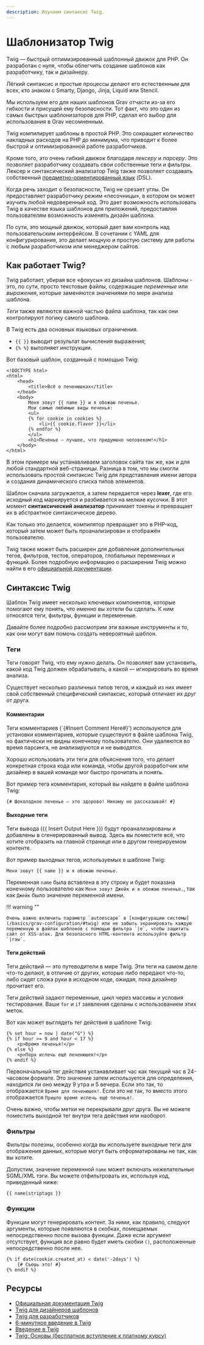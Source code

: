 ```yaml
---
description: Изучаем синтаксис Twig.
---
```


# Шаблонизатор Twig

Twig — быстрый оптимизированный шаблонный движок для PHP. Он разработан с нуля, чтобы облегчить создание шаблонов как разработчику, так и дизайнеру.

Лёгкий синтаксис и простые процессы делают его естественным для всех, кто знаком с Smarty, Django, Jinja, Liquid или Stencil.

Мы используем его для наших шаблонов Grav отчасти из-за его гибкости и присущей ему безопасности. Тот факт, что это один из самых быстрых шаблонизаторов для PHP, сделал его выбор для использования в Grav несомненным.

Twig компилирует шаблоны в простой PHP. Это сокращает количество накладных расходов на PHP до минимума, что приводит к более быстрой и оптимизированной работе разработчиков.

Кроме того, это очень гибкий движок благодаря _лексеру_ и _парсеру_. Это позволяет разработчику создавать свои собственные теги и фильтры. Лексер и синтаксический анализатор Twig также позволяет создавать собственный [предметно-ориентированный язык](https://ru.wikipedia.org/wiki/%D0%9F%D1%80%D0%B5%D0%B4%D0%BC%D0%B5%D1%82%D0%BD%D0%BE-%D0%BE%D1%80%D0%B8%D0%B5%D0%BD%D1%82%D0%B8%D1%80%D0%BE%D0%B2%D0%B0%D0%BD%D0%BD%D1%8B%D0%B9_%D1%8F%D0%B7%D1%8B%D0%BA) (DSL).

Когда речь заходит о безопасности, Twig не срезает углы. Он предоставляет разработчику режим «песочницы», в котором он может изучить любой недоверенный код. Это дает возможность использовать Twig в качестве языка шаблонов для приложений, предоставляя пользователям возможность изменять дизайн шаблона.

По сути, это мощный движок, который дает вам контроль над пользовательским интерфейсом. В сочетании с YAML для конфигурирования, это делает мощную и простую систему для работы с любым разработчиком или менеджером сайтов.

## Как работает Twig?

Twig работает, убирая все «фокусы» из дизайна шаблонов. Шаблоны - это, по сути, просто текстовые файлы, содержащие _переменные_ или _выражения_, которые заменяются значениями по мере анализа шаблона.

_Теги_ также являются важной частью файла шаблона, так как они контролируют логику самого шаблона.

В Twig есть два основных языковых ограничения.

- `{{ }}` выводит результат вычисления выражения;
- `{% %}` выполняет инструкции.

Вот базовый шаблон, созданный с помощью Twig:

```twig
<!DOCTYPE html>
<html>
    <head>
        <title>Всё о печенюшках</title>
    </head>
    <body>
        Меня зовут {{ name }} и я обожаю печенье.
        Мои самые любимые виды печенья:
        <ul>
        {% for cookie in cookies %}
            <li>{{ cookie.flavor }}</li>
        {% endfor %}
        </ul>
        <h1>Печенье — лучшее, что придумано человеком!</h1>
    </body>
</html>
```

В этом примере мы устанавливаем заголовок сайта так же, как и для любой стандартной веб-страницы. Разница в том, что мы смогли использовать простой синтаксис Twig для представления имени автора и создания динамического списка типов элементов.

Шаблон сначала загружается, а затем передается через **lexer**, где его исходный код маркируется и разбивается на мелкие кусочки. В этот момент **синтаксический анализатор** принимает токены и превращает их в абстрактное синтаксическое дерево.

Как только это делается, компилятор превращает это в PHP-код, который затем может быть проанализирован и отображён пользователю.

Twig также может быть расширен для добавления дополнительных тегов, фильтров, тестов, операторов, глобальных переменных и функций. Более подробную информацию о расширении Twig можно найти в его [официальной документации](https://twig.symfony.com/doc/3.x/advanced.html).

## Синтаксис Twig

Шаблон Twig имеет несколько ключевых компонентов, которые помогают ему понять, что именно вы хотели бы сделать. К ним относятся теги, фильтры, функции и переменные.

Давайте более подробно рассмотрим эти важные инструменты и то, как они могут вам помочь создать невероятный шаблон.

### Теги

Теги говорят Twig, что ему нужно делать. Он позволяет вам установить, какой код Twig должен обрабатывать, а какой — игнорировать во время анализа.

Существует несколько различных типов тегов, и каждый из них имеет свой собственный специфический синтаксис, который отличает их друг от друга.

#### Комментарии

Теги комментариев (`{#Insert Comment Here#}') используются для установки комментариев, которые существуют в файле шаблона Twig, но фактически не видны конечному пользователю. Они удаляются во время парсинга, не анализируются и не выводятся.

Хорошо использовать эти теги для объяснения того, что делает конкретная строка кода или команда, чтобы другой разработчик или дизайнер в вашей команде мог быстро прочитать и понять.

Вот пример тега комментария, который вы найдете в файле шаблона Twig:

```twig
{# Шоколадное печенье — это здорово! Никому не рассказывай! #}
```

#### Выходные теги

Теги вывода ({{ Insert Output Here }}) будут проанализированы и добавлены в сгенерированный вывод. Здесь вы поместите всё, что хотите отобразить на главной странице или в другом генерируемом контенте.

Вот пример выходных тегов, используемых в шаблоне Twig:

```twig
Меня зовут {{ name }} и я обожаю печенье.
```

Переменная `name` была вставлена в эту строку и будет показана конечному пользователю как `Меня зовут Джейк и я обожаю печенье.`, так как `Джейк` было значение переменной имени.

!!! warning ""

    Очень важно включить параметр `autoescape` в [конфигурации системы](/basics/grav-configuration/#twig) или не забыть экранировать каждую переменную в файлах шаблонов с помощью фильтра `|e`, чтобы защитить сайт от XSS-атак. Для безопасного HTML-контента используйте фильтр `|raw`.

#### Теги действий

Теги действий — это путеводители в мире Twig. Эти теги на самом деле что-то делают, в отличие от других, которые либо передают что-то, либо сидят сложа руки в исходном коде, ожидая, пока дизайнер прочитает его.

Теги действий задают переменные, цикл через массивы и условия тестирования. Ваши `for` и `if` заявления сделаны с использованием этих меток.

Вот как может выглядеть тег действия в шаблоне Twig:

```twig
{% set hour = now | date("G") %}
{% if hour >= 9 and hour < 17 %}
    <p>Время печенья!</p>
{% else %}
    <p>Пора испечь ещё печенюшек!</p>
{% endif %}
```

Первоначальный тег действия устанавливает час как текущий час в 24-часовом формате. Это значение затем используется для определения, находится ли оно между 9 утра и 5 вечера. Если это так, то отображается `Время для печенюшек!`. Если это не так, то вместо этого отображается `Пришло время испечь ещё печенья!`.

Очень важно, чтобы метки не перекрывали друг друга. Вы не можете поместить выходной тег внутри тега действия или наоборот.

### Фильтры

Фильтры полезны, особенно когда вы используете выходные теги для отображения данных, которые могут быть отформатированы не так, как вы хотите.

Допустим, значение переменной `name` может включать нежелательные SGML/XML тэги. Вы можете отфильтровать их, используя код, приведенный ниже:

```twig
{{ name|striptags }}
```

### Функции

Функции могут генерировать контент. За ними, как правило, следуют аргументы, которые появляются в скобках, помещаемых непосредственно после вызова функции. Даже если аргумент отсутствует, функция все равно будет иметь скобки `()`, расположенные непосредственно после нее.

```twig
{% if date(cookie.created_at) < date('-2days') %}
    {# Съешь это! #}
{% endif %}
```

## Ресурсы

- [Официальная документация Twig](https://twig.symfony.com/doc/1.x/)
- [Twig для дизайнеров шаблонов](https://twig.symfony.com/doc/1.x/templates.html)
- [Twig для разработчиков](https://twig.symfony.com/doc/1.x/api.html)
- [6-минутное введение в Twig](https://www.dev-metal.com/6min-video-introduction-twig-php-templating-engine/)
- [Введение в Twig](https://www.slideshare.net/markstory/introduction-to-twig)
- [Twig: Основы (бесплатное вступление к платному курсу)](https://knpuniversity.com/screencast/twig/basics)
